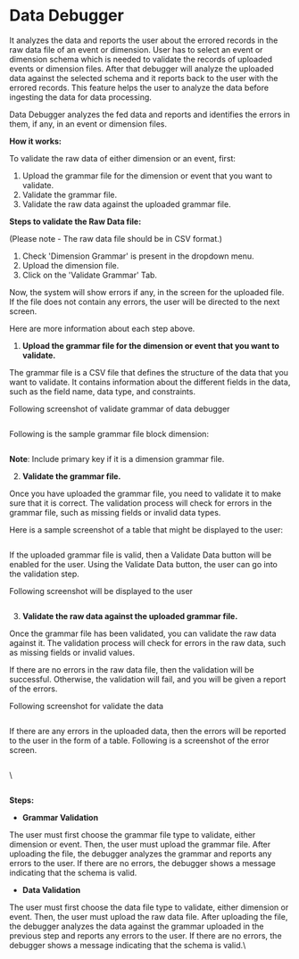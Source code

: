 # Data Debugger

It analyzes the data and reports the user about the errored records in the raw data file of an event or dimension. User has to select an event or dimension schema which is needed to validate the records of uploaded events or dimension files. After that debugger will analyze the uploaded data against the selected schema and it reports back to the user with the errored records. This feature helps the user to analyze the data before ingesting the data for data processing.

Data Debugger analyzes the fed data and reports and identifies the errors in them, if any, in an event or dimension files.&#x20;

**How it works:**

To validate the raw data of either dimension or an event, first:

1. Upload the grammar file for the dimension or event that you want to validate.
2. Validate the grammar file.
3. Validate the raw data against the uploaded grammar file.

**Steps to validate the Raw Data file:**&#x20;

(Please note - The raw data file should be in CSV format.)

1. Check 'Dimension Grammar' is present in the dropdown menu.
2. Upload the dimension file.
3. Click on the 'Validate Grammar' Tab.

Now, the system will show errors if any, in the screen for the uploaded file. If the file does not contain any errors, the user will be directed to the next screen.&#x20;



Here are more information about each step above.&#x20;

1. **Upload the grammar file for the dimension or event that you want to validate.**

The grammar file is a CSV file that defines the structure of the data that you want to validate. It contains information about the different fields in the data, such as the field name, data type, and constraints.

Following  screenshot of validate grammar of data debugger

<figure><img src="https://lh7-us.googleusercontent.com/-qQAT3yNfPPKiFvBEzcKg3xXw3sQzbRWtPX4Sqvfopg_5Pa3qkepy_7lk1lphRWZ2uTPhKus8ahBJTgX7Tz70ho1-7wj6ig5sk5UXBTEsSGKBMu9cykfIiF0Mba6qBx58QtQAbme4vliglcRFjxls9Q" alt=""><figcaption></figcaption></figure>

Following is the sample grammar file block dimension:

<figure><img src="https://lh4.googleusercontent.com/E7XutNio5PHiOX1SsgOdA-6hM3kOMMjGN-8CzepJPcDtlS1N8HVB0vVsb86uCtcbFm_8MCngRAXi88P_0obkuNJ47UASe8wpJF5jA3jVrjqKyeXhxUgIkORPhRCq3Dvs2VyZq2FR_plfzY4ijmUmD3U" alt=""><figcaption></figcaption></figure>

**Note**: Include primary key if it is a dimension grammar file.



2. **Validate the grammar file.**

Once you have uploaded the grammar file, you need to validate it to make sure that it is correct. The validation process will check for errors in the grammar file, such as missing fields or invalid data types.

Here is a sample screenshot of a table that might be displayed to the user:

<figure><img src="https://lh3.googleusercontent.com/FIW-TicihbEBaXCx_zthE6ix4lLlC5522rZAjg1yA0CLMwj2YEIsO7S3u9UbExgmV3vxuclYq53ZTHnd_c9RZoMSRtHIyKpWAbkTDRg7duCnoqZxioLuVkzXG7nUlmM6FtdaNbF0sGI-E8M_ktaA8l8" alt=""><figcaption></figcaption></figure>

If the uploaded grammar file is valid, then a Validate Data button will be enabled for the user. Using the Validate Data button, the user can go into the validation step.

Following screenshot will be displayed to the user

<figure><img src="https://lh6.googleusercontent.com/5oS8SWuHUwwK7oXRideOp0RLbcG-O7gfPEqai_nyscUFMDG-lLHfbEmR3B_GONV9nwTOwEUrf2gcLGIrBVTqdgWlFUx3BLIUYU0bKE69yf1OZOVHV71rXCcd1neN8Gn9dIQFkWqWV9yE_h5KmWOvH-M" alt=""><figcaption></figcaption></figure>

3. **Validate the raw data against the uploaded grammar file.**

Once the grammar file has been validated, you can validate the raw data against it. The validation process will check for errors in the raw data, such as missing fields or invalid values.

If there are no errors in the raw data file, then the validation will be successful. Otherwise, the validation will fail, and you will be given a report of the errors.

Following screenshot for validate the data

<figure><img src="https://lh4.googleusercontent.com/PHkWBe8aPy8YzWBQTtDqPwv2nofWCpEYNiwvzGYd5rm-eLSuROPCYYd7Zs61ehmc0AHHxrNOO3KFR-DAAsNAj6zAjGnmBPidkC3t0LNTgf2GAxBGipuEGGhquxa6oSTI6hEwabdAMN7sLrkCJCqJvH4" alt=""><figcaption></figcaption></figure>

If there are any errors in the uploaded data, then the errors will be reported to the user in the form of a table. Following is a screenshot of the error screen.

<figure><img src="https://lh5.googleusercontent.com/VQj_cRUb7PcZfukb-KWB7wASOjrvp8hgr0ZxHTCQ55FeaMrnYw-S5QEn5pnEHI-IGyK-F2v89U99YVAQHhWgrKKCP90crH6qiLjbYn69-ijZYsPBB__jhRqr5eOzCXKprKv2Ee3HT6muYYWp3HwcXxs" alt=""><figcaption></figcaption></figure>

\


<figure><img src="https://lh4.googleusercontent.com/LxHvoHAUjoqQ_2RdJPoVcKVTQMnJhJNJP2_XsNUGMHxjAd_la7_PTYGCfG0B1KI0g-tr8862Twla0kDtQionJyj8Rqw2mYFiEDpn5hiHOXr3AS9qmZah4AyBS6L_tdwslghY2Uj92Ktxk2u6z19yUOE" alt=""><figcaption></figcaption></figure>

**Steps:**

* **Grammar Validation**

The user must first choose the grammar file type to validate, either dimension or event. Then, the user must upload the grammar file. After uploading the file, the debugger analyzes the grammar and reports any errors to the user. If there are no errors, the debugger shows a message indicating that the schema is valid.

* **Data Validation**

The user must first choose the data file type to validate, either dimension or event. Then, the user must upload the raw data file. After uploading the file, the debugger analyzes the data against the grammar uploaded in the previous step and reports any errors to the user. If there are no errors, the debugger shows a message indicating that the schema is valid.\
